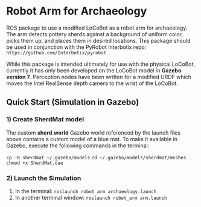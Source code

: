 # Robot Arm for Archaeology

ROS package to use a modified LoCoBot as a robot arm for archaeology.  The arm detects pottery sherds against a background of uniform color, picks them up, and places them in desired locations.  This package should be used in conjunction with the PyRobot Interbotix repo: `https://github.com/Interbotix/pyrobot`  

While this package is intended ultimately for use with the physical LoCoBot, currently it has only been developed on the LoCoBot model in **Gazebo version 7**.  Perception nodes have been written for a modified URDF which moves the Intel RealSense depth camera to the wrist of the LoCoBot.   

## Quick Start (Simulation in Gazebo)

### 1) Create SherdMat model

The custom **sherd.world** Gazebo world referenced by the launch files above contains a custom model of a blue mat.  To make it available in Gazebo, execute the following commands in the terminal:  

`cp -R sherdmat ~/.gazebo/models`
`cd ~/.gazebo/models/sherdmat/meshes`
`chmod +x SherdMat.dae`
    
### 2) Launch the Simulation
1. In the terminal: `roslaunch robot_arm archaeology.launch`
2. In another terminal window: `roslaunch robot_arm arm.launch`
